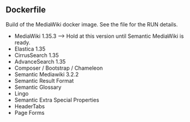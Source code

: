 ## Dockerfile
Build of the MediaWiki docker image. See the file for the RUN details. 
- MediaWiki 1.35.3 --> Hold at this version until Semantic MediaWiki is ready. 
- Elastica 1.35
- CirrusSearch 1.35
- AdvanceSearch 1.35
- Composer / Bootstrap / Chameleon
- Semantic Mediawiki 3.2.2
- Semantic Result Format
- Semantic Glossary
- Lingo
- Semantic Extra Special Properties
- HeaderTabs
- Page Forms
